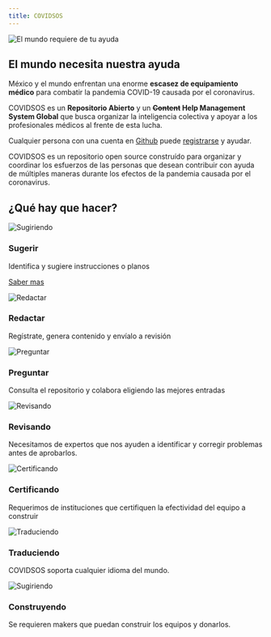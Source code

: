 ```yaml
---
title: COVIDSOS
---
```


<simple-hero>

![El mundo requiere de tu ayuda](../img/world.png)

<section class="message">

# El mundo necesita nuestra ayuda

México y el mundo enfrentan una enorme **escasez de equipamiento médico** para
 combatir la pandemia COVID-19 causada por el coronavirus.
 
COVIDSOS es un **Repositorio Abierto** y un **<strike>Content</strike> Help
 Management System Global** que busca organizar la inteligencia colectiva y 
 apoyar a los profesionales médicos al frente de esta lucha.

Cualquier persona con una cuenta en [Github](https://github.com/) puede
 [registrarse](/connect) y ayudar.  

</section>  

</simple-hero>

<text-banner>

COVIDSOS es un repositorio open source construído para organizar y coordinar 
los esfuerzos de las personas que desean contribuir con ayuda de múltiples
 maneras durante los efectos de la pandemia causada por el coronavirus.
 
</text-banner>


<slim-column>

## ¿Qué hay que hacer?

</slim-column>




<single-column>

<simple-card>

![Sugiriendo](../img/suggesting.svg)

### Sugerir

Identifica y sugiere instrucciones o planos

[Saber mas](/es/como-ayudar/sugerir)

</simple-card>






<simple-card>

![Redactar](../img/writing.svg)

### Redactar

Regístrate, genera contenido y envíalo a revisión

</simple-card>





<simple-card>

![Preguntar](../img/collaborating.svg)

### Preguntar

Consulta el repositorio y colabora eligiendo las mejores entradas

</simple-card>




<simple-card>

![Revisando](../img/reviewing.svg)

### Revisando

Necesitamos de expertos que nos ayuden a identificar y corregir problemas antes de aprobarlos.

</simple-card>



<simple-card>

![Certificando](../img/certifying.svg)

### Certificando

Requerimos de instituciones que certifiquen la efectividad del equipo a construir

</simple-card>




<simple-card>

![Traduciendo](../img/translating.svg)

### Traduciendo

COVIDSOS soporta cualquier idioma del mundo.

</simple-card>



<simple-card>

![Sugiriendo](../img/making.svg)

### Construyendo

Se requieren makers que puedan construir los equipos y donarlos.

</simple-card>

</single-column>
